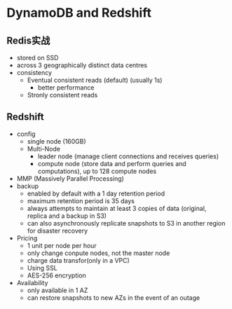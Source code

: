 # DynamoDB and Redshift

## Redis实战

- stored on SSD
- across 3 geographically distinct data centres
- consistency
  - Eventual consistent reads (default) (usually 1s)
    - better performance
  - Stronly consistent reads

## Redshift

- config
  - single node (160GB)
  - Multi-Node
    - leader node (manage client connections and receives queries)
    - compute node (store data and perform queries and computations), up to 128 compute nodes
- MMP (Massively Parallel Processing)
- backup
  - enabled by default with a 1 day retention period
  - maximum retention period is 35 days
  - always attempts to maintain at least 3 copies of data (original, replica and a backup in S3)
  - can also asynchronously replicate snapshots to S3 in another region for disaster recovery
- Pricing
  - 1 unit per node per hour
  - only change conpute nodes, not the master node
  - charge data transfor(only in a VPC)
  - Using SSL
  - AES-256 encryption
- Availability
  - only available in 1 AZ
  - can restore snapshots to new AZs in the event of an outage
